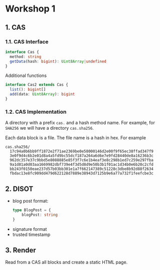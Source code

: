 # Workshop 1

## 1. CAS 

### 1.1. CAS Interface

```ts
interface Cas {
  method: string
  getData(hash: bigint): Uint8Array|undefined
}
```

Additional functions

```ts
interface Cas2 extends Cas {
  list(): bigint[]
  add(data: Uint8Array): bigint
}
```

### 1.2. CAS Implementation

A directory with a prefix `cas.` and a hash method name. For example, for `SHA256` we will have a directory `cas.sha256`.

Each data block is a file. The file name is a hash in hex. For example

```
cas.sha256/
  17c94a0b6bb9ff1872e2f71ae2369be0e58000146d2e00f9f65ec38ffad347f9
  3e0f9d4c6b2e01d8a4a5fd9bc55dcf187a264a6d6e7e9fd28440de8a16236b3c
  962dc357e37c9bbd5e8088885e85f3f7c6e1b4eaf3e8c298b1ed7c259e297fba
  9a1d81a0d03aa1669982dbf739e4f3d5d8d9e50b3b1f01ac1d34b0e6b20c2cfd
  bb243f0150eae237d57b03bb301e1a7f662147389c51228c3dbe8b92d88f2634
  fbdac13e8fc909dd479d622128d7889e38943d7125b9e6a77a732f1feefcbe3c
```

## 2. DISOT

- blog post format:
  ```ts
  type BlogPost = {
      blogPost: string
  }
  ```
- signature format
- trusted timestamp

## 3. Render

Read from a CAS all blocks and create a static HTML page.
